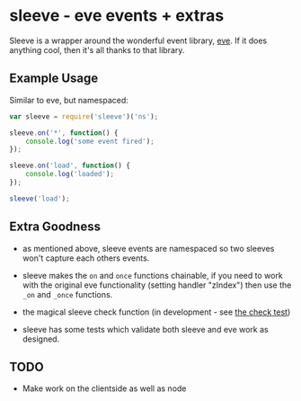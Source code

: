 # sleeve - eve events + extras

Sleeve is a wrapper around the wonderful event library, [eve](https://github.com/DmitryBaranovskiy/eve).  If it does anything cool, then it's all thanks to that library.

## Example Usage

Similar to eve, but namespaced:

```js
var sleeve = require('sleeve')('ns');

sleeve.on('*', function() {
	console.log('some event fired');
});

sleeve.on('load', function() {
	console.log('loaded');
});

sleeve('load');
```

## Extra Goodness

- as mentioned above, sleeve events are namespaced so two sleeves won't capture each others events.

- sleeve makes the `on` and `once` functions chainable, if you need to work with the original eve functionality (setting handler "zIndex") then use the `_on` and `_once` functions.

- the magical sleeve check function (in development - see [the check test](https://github.com/DamonOehlman/sleeve/blob/master/test/check.js))

- sleeve has some tests which validate both sleeve and eve work as designed.

## TODO

- Make work on the clientside as well as node